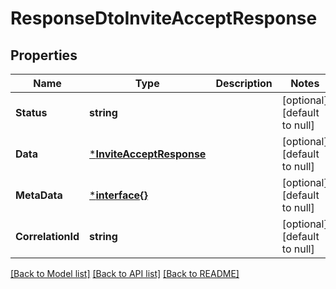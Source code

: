# ResponseDtoInviteAcceptResponse

## Properties
Name | Type | Description | Notes
------------ | ------------- | ------------- | -------------
**Status** | **string** |  | [optional] [default to null]
**Data** | [***InviteAcceptResponse**](InviteAcceptResponse.md) |  | [optional] [default to null]
**MetaData** | [***interface{}**](interface{}.md) |  | [optional] [default to null]
**CorrelationId** | **string** |  | [optional] [default to null]

[[Back to Model list]](../README.md#documentation-for-models) [[Back to API list]](../README.md#documentation-for-api-endpoints) [[Back to README]](../README.md)

